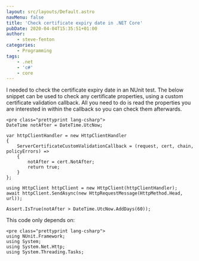 ```yaml
---
layout: src/layouts/Default.astro
navMenu: false
title: 'Check certificate expiry date in .NET Core'
pubDate: 2020-04-04T15:35:51+01:00
author:
    - steve-fenton
categories:
    - Programming
tags:
    - .net
    - 'c#'
    - core
---
```


I needed to check the certificate expiry date in an NUnit test. The below snippet can be used to check any certificate properties, using a custom certificate validation callback. All you need to do is read the properties you are interested in within the callback so you can check them afterwards.

```
<pre class="prettyprint lang-csharp">
DateTime notAfter = DateTime.UtcNow;

var httpClientHandler = new HttpClientHandler
{
    ServerCertificateCustomValidationCallback = (request, cert, chain, policyErrors) =>
    {
        notAfter = cert.NotAfter;
        return true;
    }
};

using HttpClient httpClient = new HttpClient(httpClientHandler);
await httpClient.SendAsync(new HttpRequestMessage(HttpMethod.Head, url));
            
Assert.IsTrue(notAfter > DateTime.UtcNow.AddDays(60));
```
This code only depends on:

```
<pre class="prettyprint lang-csharp">
using NUnit.Framework;
using System;
using System.Net.Http;
using System.Threading.Tasks;
```